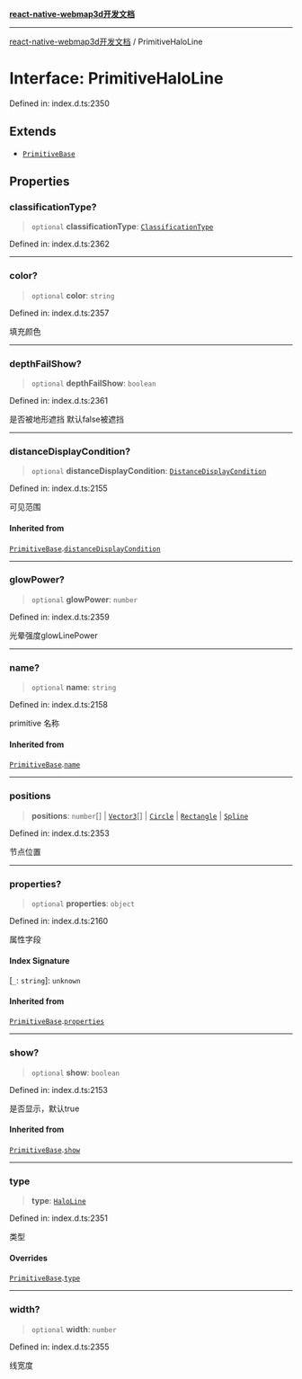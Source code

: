 [**react-native-webmap3d开发文档**](../README.md)

***

[react-native-webmap3d开发文档](../globals.md) / PrimitiveHaloLine

# Interface: PrimitiveHaloLine

Defined in: index.d.ts:2350

## Extends

- [`PrimitiveBase`](PrimitiveBase.md)

## Properties

### classificationType?

> `optional` **classificationType**: [`ClassificationType`](../enumerations/ClassificationType.md)

Defined in: index.d.ts:2362

***

### color?

> `optional` **color**: `string`

Defined in: index.d.ts:2357

填充颜色

***

### depthFailShow?

> `optional` **depthFailShow**: `boolean`

Defined in: index.d.ts:2361

是否被地形遮挡 默认false被遮挡

***

### distanceDisplayCondition?

> `optional` **distanceDisplayCondition**: [`DistanceDisplayCondition`](DistanceDisplayCondition.md)

Defined in: index.d.ts:2155

可见范围

#### Inherited from

[`PrimitiveBase`](PrimitiveBase.md).[`distanceDisplayCondition`](PrimitiveBase.md#distancedisplaycondition)

***

### glowPower?

> `optional` **glowPower**: `number`

Defined in: index.d.ts:2359

光晕强度glowLinePower

***

### name?

> `optional` **name**: `string`

Defined in: index.d.ts:2158

primitive 名称

#### Inherited from

[`PrimitiveBase`](PrimitiveBase.md).[`name`](PrimitiveBase.md#name)

***

### positions

> **positions**: `number`[] \| [`Vector3`](Vector3.md)[] \| [`Circle`](Circle.md) \| [`Rectangle`](Rectangle.md) \| [`Spline`](Spline.md)

Defined in: index.d.ts:2353

节点位置

***

### properties?

> `optional` **properties**: `object`

Defined in: index.d.ts:2160

属性字段

#### Index Signature

\[`_`: `string`\]: `unknown`

#### Inherited from

[`PrimitiveBase`](PrimitiveBase.md).[`properties`](PrimitiveBase.md#properties)

***

### show?

> `optional` **show**: `boolean`

Defined in: index.d.ts:2153

是否显示，默认true

#### Inherited from

[`PrimitiveBase`](PrimitiveBase.md).[`show`](PrimitiveBase.md#show)

***

### type

> **type**: [`HaloLine`](../enumerations/PrimitiveType.md#haloline)

Defined in: index.d.ts:2351

类型

#### Overrides

[`PrimitiveBase`](PrimitiveBase.md).[`type`](PrimitiveBase.md#type)

***

### width?

> `optional` **width**: `number`

Defined in: index.d.ts:2355

线宽度
